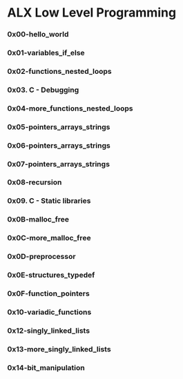 # ALX Low Level Programming

### 0x00-hello_world

### 0x01-variables_if_else

### 0x02-functions_nested_loops

### 0x03. C - Debugging

###  0x04-more_functions_nested_loops

### 0x05-pointers_arrays_strings

### 0x06-pointers_arrays_strings

### 0x07-pointers_arrays_strings

### 0x08-recursion

### 0x09. C - Static libraries

### 0x0B-malloc_free

### 0x0C-more_malloc_free

### 0x0D-preprocessor

### 0x0E-structures_typedef

### 0x0F-function_pointers

### 0x10-variadic_functions

### 0x12-singly_linked_lists

### 0x13-more_singly_linked_lists

### 0x14-bit_manipulation
